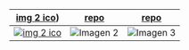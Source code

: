 | [img 2 ico]([https://github.com/suministros-game/png2ico)) | [repo](https://www.ejemplo.com) | [repo](https://www.ejemplo.com) |
|-------------|-------------|-------------|
|  [![img 2 ico](https://github.com/suministros-game/png2ico/blob/main/favicon.png?raw=true)](https://www.ejemplo.com) | ![Imagen 2](https://github.com/suministros-game//blob/main/favicon.png?raw=true) | ![Imagen 3](https://github.com/suministros-game/png2ico/blob/main/favicon.png?raw=true) |
